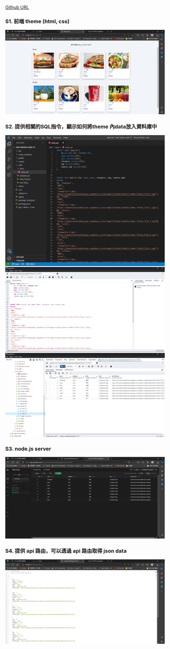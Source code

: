 [Github URL](https://github.com/CactusRay/1112_wp2_demo_75)
### S1. 前端 theme (html, css)

![](sp1.png)

### S2. 提供相關的SQL指令，顯示如何將theme 內data放入資料庫中

![](sp2-1.png)
![](sp2-2.png)
![](sp2-3.png)

### S3. node.js server

![](sp3.png)

### S4. 提供 api 路由，可以透過 api 路由取得 json data

![](sp4.png)
